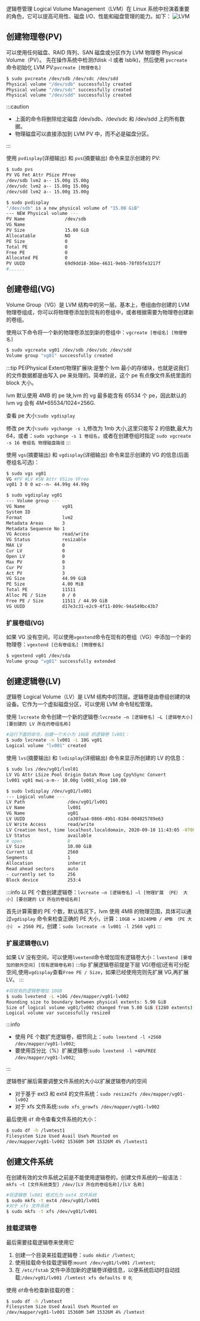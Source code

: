 逻辑卷管理 Logical Volume Management（LVM）在 Linux 系统中扮演着重要的角色，它可以提高可用性、磁盘 I/O、性能和磁盘管理的能力。如下：
![LVM](/docs/linux/lvm.jpeg)

## 创建物理卷(PV)

可以使用任何磁盘、RAID 阵列、SAN 磁盘或分区作为 LVM 物理卷 Physical Volume（PV）。
先在操作系统中检测(fdisk -l 或者 lsblk)，然后使用 `pvcreate` 命令初始化 LVM PV:`pvcreate [物理卷名]`

```bash
$ sudo pvcreate /dev/sdb /dev/sdc /dev/sdd
Physical volume "/dev/sdb" successfully created
Physical volume "/dev/sdc" successfully created
Physical volume "/dev/sdd" successfully created
```

:::caution

- 上面的命令将删除给定磁盘 /dev/sdb、/dev/sdc 和 /dev/sdd 上的所有数据。
- 物理磁盘可以直接添加到 LVM PV 中，而不必是磁盘分区。

:::

使用 `pvdisplay`(详细输出) 和 `pvs`(摘要输出) 命令来显示创建的 PV:

```bash
$ sudo pvs
PV VG Fmt Attr PSize PFree
/dev/sdb lvm2 a-- 15.00g 15.00g
/dev/sdc lvm2 a-- 15.00g 15.00g
/dev/sdd lvm2 a-- 15.00g 15.00g

$ sudo pvdisplay
"/dev/sdb" is a new physical volume of "15.00 GiB"
--- NEW Physical volume ---
PV Name               /dev/sdb
VG Name
PV Size               15.00 GiB
Allocatable           NO
PE Size               0
Total PE              0
Free PE               0
Allocated PE          0
PV UUID               69d9dd18-36be-4631-9ebb-78f05fe3217f
#......
```

## 创建卷组(VG)

Volume Group（VG）是 LVM 结构中的另一层。基本上，卷组由你创建的 LVM 物理卷组成，你可以将物理卷添加到现有的卷组中，或者根据需要为物理卷创建新的卷组。

使用以下命令将一个新的物理卷添加到新的卷组中：`vgcreate [卷组名] [物理卷名]`

```bash
$ sudo vgcreate vg01 /dev/sdb /dev/sdc /dev/sdd
Volume group "vg01" successfully created
```

:::tip
PE(Physical Extent)物理扩展块:是整个 lvm 最小的存储块，也就是说我们的文件数据都是由写入 pe 来处理的。简单的说，这个 pe 有点像文件系统里面的 block 大小。

lvm 默认使用 4MB 的 pe 块,lvm 的 vg 最多能含有 65534 个 pe，因此默认的 lvm vg 会有 4M\*65534/1024=256G.

查看 pe 大小:`sudo vgdisplay`

修改 pe 大小:`sudo vgchange -s 1`,修改为 1mb 大小,这里只能写 2 的倍数,最大为 64，或者：`sudo vgchange -s 1 卷组名`，或者在创建卷组时指定
`sudo vgcreate -s 16 卷组名 物理磁盘路径`
:::

使用 `vgs`(摘要输出) 和 `vgdisplay`(详细输出) 命令来显示创建的 VG 的信息(后面卷组名可选)：

```bash
$ sudo vgs vg01
VG #PV #LV #SN Attr VSize VFree
vg01 3 0 0 wz--n- 44.99g 44.99g

$ sudo vgdisplay vg01
--- Volume group ---
VG Name              vg01
System ID
Format               lvm2
Metadata Areas       3
Metadata Sequence No 1
VG Access            read/write
VG Status            resizable
MAX LV               0
Cur LV               0
Open LV              0
Max PV               0
Cur PV               3
Act PV               3
VG Size              44.99 GiB
PE Size              4.00 MiB
Total PE             11511
Alloc PE / Size      0 / 0
Free PE / Size       11511 / 44.99 GiB
VG UUID              d17e3c31-e2c9-4f11-809c-94a549bc43b7
```

### 扩展卷组(VG)

如果 VG 没有空间，可以使用`vgextend`命令在现有的卷组（VG）中添加一个新的物理卷：`vgextend [已有卷组名] [物理卷名]`

```bash
$ vgextend vg01 /dev/sda
Volume group "vg01" successfully extended
```

## 创建逻辑卷(LV)

逻辑卷 Logical Volume（LV）是 LVM 结构中的顶层。逻辑卷是由卷组创建的块设备。它作为一个虚拟磁盘分区，可以使用 LVM 命令轻松管理。

使用 `lvcreate` 命令创建一个新的逻辑卷:`lvcreate –n [逻辑卷名] –L [逻辑卷大小] [要创建的 LV 所在的卷组名称]`

```bash
#运行下面的命令，创建一个大小为 10GB 的逻辑卷 lv001：
$ sudo lvcreate -n lv001 -L 10G vg01
Logical volume "lv001" created
```

使用 `lvs`(摘要输出) 和 `lvdisplay`(详细输出) 命令来显示所创建的 LV 的信息：

```bash
$ sudo lvs /dev/vg01/lvol01
LV VG Attr LSize Pool Origin Data% Move Log Cpy%Sync Convert
lv001 vg01 mwi-a-m-- 10.00g lv001_mlog 100.00

$ sudo lvdisplay /dev/vg01/lv001
--- Logical volume ---
LV Path                /dev/vg01/lv001
LV Name                lv001
VG Name                vg01
LV UUID                ca307aa4-0866-49b1-8184-004025789e63
LV Write Access        read/write
LV Creation host, time localhost.localdomain, 2020-09-10 11:43:05 -0700
LV Status              available
# open                 0
LV Size                10.00 GiB
Current LE             2560
Segments               1
Allocation             inherit
Read ahead sectors     auto
- currently set to     256
Block device           253:4
```

:::info
以 PE 个数创建逻辑卷：`lvcreate –n [逻辑卷名] –l [物理扩展 （PE） 大小] [要创建的 LV 所在的卷组名称]`

首先计算需要的 PE 个数，默认情况下，lvm 使用 4MB 的物理范围，具体可以通过`vgdisplay` 命令来检查正确的 PE 大小，计算：`10GB = 10240MB / 4MB （PE 大小） = 2560 PE`，创建：`sudo lvcreate -n lv001 -l 2560 vg01`
:::

### 扩展逻辑卷(LV)

如果 LV 没有空间，可以使用`lvextend`命令增加现有逻辑卷大小：`lvextend [要增加的额外空间] [现有逻辑卷名称]`
:::tip
扩展逻辑卷前提是下层 VG(卷组)还有可分配空间,使用`vgdisplay`查看`Free PE / Size`，如果已经使用完则先扩展 VG,再扩展 LV。
:::

```bash
#将现有的逻辑卷增加 10GB
$ sudo lvextend -L +10G /dev/mapper/vg01-lv002
Rounding size to boundary between physical extents: 5.90 GiB
Size of logical volume vg01/lv002 changed from 5.00 GiB (1280 extents) to 15.00 GiB (3840 extents).
Logical volume var successfully resized
```

:::info

- 使用 PE 个数扩充逻辑卷，细节同上：`sudo lvextend -l +2560 /dev/mapper/vg01-lv002`;
- 要使用百分比（%）扩展逻辑卷:`sudo lvextend -l +40%FREE /dev/mapper/vg01-lv002`;

:::

逻辑卷扩展后需要调整文件系统的大小以扩展逻辑卷内的空间

- 对于基于 ext3 和 ext4 的文件系统：`sudo resize2fs /dev/mapper/vg01-lv002`
- 对于 xfs 文件系统:`sudo xfs_growfs /dev/mapper/vg01-lv002`

最后使用 `df` 命令查看文件系统的大小：

```bash
$ sudo df -h /lvmtest1
Filesystem Size Used Avail Use% Mounted on
/dev/mapper/vg01-lv002 15360M 34M 15326M 4% /lvmtest1
```

## 创建文件系统

在创建有效的文件系统之前是不能使用逻辑卷的，创建文件系统的一般语法：`mkfs –t [文件系统类型] /dev/[LV 所在的卷组名称]/[LV 名称]`

```bash
#将逻辑卷 lv001 格式化为 ext4 文件系统
$ sudo mkfs -t ext4 /dev/vg01/lv001
#对于 xfs 文件系统
$ sudo mkfs -t xfs /dev/vg01/lv001
```

### 挂载逻辑卷

最后需要挂载逻辑卷来使用它

1. 创建一个目录来挂载逻辑卷：`sudo mkdir /lvmtest`;
2. 使用挂载命令挂载逻辑卷:`mount /dev/vg01/lv001 /lvmtest`;
3. 在 `/etc/fstab` 文件中添加新的逻辑卷详细信息，以便系统启动时自动挂载:`/dev/vg01/lv001 /lvmtest xfs defaults 0 0`;

使用 `df`命令检查新挂载的卷：

```bash
$ sudo df -h /lvmtest
Filesystem Size Used Avail Use% Mounted on
/dev/mapper/vg01-lv001 15360M 34M 15326M 4% /lvmtest
```
